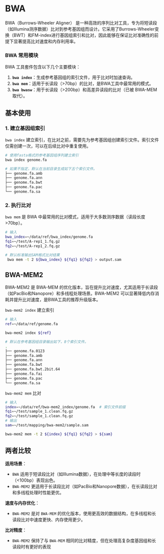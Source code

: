 # BWA

BWA（Burrows-Wheeler Aligner） 是一种高效的序列比对工具，专为将短读段（如Illumina测序数据）比对到参考基因组而设计。它采用了Burrows-Wheeler变换（BWT）和FM-index进行基因组索引和比对，因此能够在保证比对准确性的前提下显著提高比对速度和内存利用率。


### BWA 常用模块

BWA 工具套件包含以下几个主要模块：

1. **`bwa index`**：生成参考基因组的索引文件，用于比对时加速查询。
2. **`bwa mem`**：适用于长读段（>70bp）的比对，是BWA工具中最常用的模式。
3. **`bwa bwasw`**：用于长读段（>200bp）和高差异读段的比对（已被 BWA-MEM 取代）。

## 基本使用

### 1. 建立基因组索引

`bwa index` 建立索引，在比对之前，需要先为参考基因组创建索引文件。索引文件仅需创建一次，可以在后续比对中重复使用。

```bash
# 使用fasta格式的参考基因组序列建立索引
bwa index genome.fa

# 如果不指定，默认在当前目录生成如下五个索引文件。
├── genome.fa.amb
├── genome.fa.ann
├── genome.fa.bwt
├── genome.fa.pac
└── genome.fa.sa
```

### 2. 执行比对

`bwa mem` 是 BWA 中最常用的比对模式，适用于大多数测序数据（读段长度>70bp）。

```bash
# 输入
bwa_index=~/data/ref/bwa_index/genome.fa
fq1=~/test/A-rep1_1.fq.gz
fq2=~/test/A-rep1_2.fq.gz

# 默认标准输出SAM格式比对结果
 bwa mem -t 2 ${bwa_index} ${fq1} ${fq2} > output.sam
```

## BWA-MEM2

BWA-MEM2 是 BWA-MEM 的优化版本，旨在提升比对速度，尤其适用于长读段（如PacBio和Nanopore）和多线程处理场景。BWA-MEM2 可以显著降低内存消耗并提升比对速度，是BWA工具的推荐升级版本。

`bwa-mem2 index` 建立索引

```bash
# 输入
ref=~/data/ref/genome.fa

bwa-mem2 index ${ref}

# 默认在参考基因组目录输出如下，8个索引文件。
.
├── genome.fa.0123
├── genome.fa.amb
├── genome.fa.ann
├── genome.fa.bwt
├── genome.fa.bwt.2bit.64
├── genome.fa.fai
├── genome.fa.pac
└── genome.fa.sa
```

`bwa-mem2 mem` 比对

```bash
# 输入
index=~/data/ref/bwa-mem2_index/genome.fa  # 索引文件前缀
fq1=~/test/sample_1.clean.fq.gz
fq2=~/test/sample_1.clean.fq.gz
# 输出
sam=~/test/mapping/bwa-mem2/sample.sam

bwa-mem2 mem -t 2 ${index} ${fq1} ${fq2} > ${sam}
```

## 两者比较

**适用场景**：

  - `BWA` 适用于短读段比对（如Illumina数据），在处理中等长度的读段时（<100bp）表现出色。
  - `BWA-MEM2` 更适用于长读段比对（如PacBio和Nanopore数据），在长读段比对和多线程处理时性能更优。

**速度与内存优化**：

  - `BWA-MEM2` 是对 `BWA-MEM` 的优化版本，使用更高效的数据结构，在多线程和长读段比对中速度更快、内存使用更少。

**比对精度**：

  - `BWA-MEM2` 保持了与 `BWA-MEM` 相同的比对精度，但在处理高复杂度基因组和长读段时有更好的表现